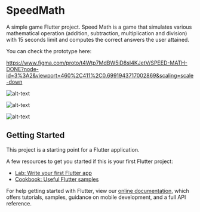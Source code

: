 # SpeedMath

A simple game Flutter project. Speed Math is a game that simulates various mathematical operation (addition, subtraction, multiplication and division) with 15 seconds limit and computes the correct answers the user attained.

You can check the prototype here:

https://www.figma.com/proto/t4Wtp7MdBW5iD8sI4KJetV/SPEED-MATH-DONE?node-id=3%3A2&viewport=460%2C411%2C0.6991943717002869&scaling=scale-down

![alt-text](https://scontent.xx.fbcdn.net/v/t1.15752-9/152156153_3346563918783178_5527256970201393365_n.png?_nc_cat=111&ccb=3&_nc_sid=58c789&_nc_eui2=AeEJQ9MEKuym9stt90YZUOmdHZgxeqS4sWQdmDF6pLixZCEdfLaxSYBYaJq1RR51provyI8VImRTL2GVRFQLQ9bR&_nc_ohc=LpFrK_D1vnMAX-GrcRY&_nc_ad=z-m&_nc_cid=0&_nc_ht=scontent.xx&oh=da3ffd24598ee2e4f39812775499194a&oe=6058E8B4)

![alt-text](https://scontent.xx.fbcdn.net/v/t1.15752-9/152324881_253135456385196_2614725229442149150_n.png?_nc_cat=103&ccb=3&_nc_sid=58c789&_nc_eui2=AeHbQeXL6CQ2i8IDyKMkvQW4TdBAK6IEWGdN0EArogRYZ1CGcHcDkbdwllP6nKyJWUFBzKg-X-sEloKFHTvfb6c6&_nc_ohc=wPOOhH0KNxoAX9gFgXT&_nc_ad=z-m&_nc_cid=0&_nc_ht=scontent.xx&oh=2bca15ed02048871217958f3467ac0a6&oe=6057C870)

![alt-text](https://scontent.xx.fbcdn.net/v/t1.15752-9/151974901_126518119365756_4261330851000335045_n.png?_nc_cat=100&ccb=3&_nc_sid=58c789&_nc_eui2=AeE5gOMJhiu9xmBDtIttfuFwYQDPY7ctJJFhAM9jty0kkV1LLokMDvpDci-uIQW-xc4qjvNDrMtq0onHr4JOc1Fr&_nc_ohc=h2NefHZ4mcwAX8DuPPv&_nc_ad=z-m&_nc_cid=0&_nc_ht=scontent.xx&oh=c53daf6d0d922f7a7b1f0d75ee6771bb&oe=605861D8)

## Getting Started

This project is a starting point for a Flutter application.

A few resources to get you started if this is your first Flutter project:

- [Lab: Write your first Flutter app](https://flutter.dev/docs/get-started/codelab)
- [Cookbook: Useful Flutter samples](https://flutter.dev/docs/cookbook)

For help getting started with Flutter, view our
[online documentation](https://flutter.dev/docs), which offers tutorials,
samples, guidance on mobile development, and a full API reference.
